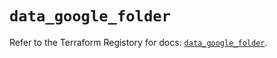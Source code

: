 # `data_google_folder`

Refer to the Terraform Registory for docs: [`data_google_folder`](https://registry.terraform.io/providers/hashicorp/google/4.66.0/docs/data-sources/folder).
